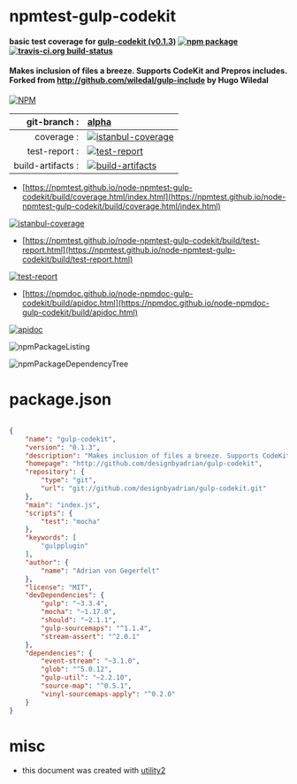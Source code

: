 # npmtest-gulp-codekit

#### basic test coverage for  [gulp-codekit (v0.1.3)](http://github.com/designbyadrian/gulp-codekit)  [![npm package](https://img.shields.io/npm/v/npmtest-gulp-codekit.svg?style=flat-square)](https://www.npmjs.org/package/npmtest-gulp-codekit) [![travis-ci.org build-status](https://api.travis-ci.org/npmtest/node-npmtest-gulp-codekit.svg)](https://travis-ci.org/npmtest/node-npmtest-gulp-codekit)

#### Makes inclusion of files a breeze. Supports CodeKit and Prepros includes. Forked from http://github.com/wiledal/gulp-include by Hugo Wiledal

[![NPM](https://nodei.co/npm/gulp-codekit.png?downloads=true&downloadRank=true&stars=true)](https://www.npmjs.com/package/gulp-codekit)

| git-branch : | [alpha](https://github.com/npmtest/node-npmtest-gulp-codekit/tree/alpha)|
|--:|:--|
| coverage : | [![istanbul-coverage](https://npmtest.github.io/node-npmtest-gulp-codekit/build/coverage.badge.svg)](https://npmtest.github.io/node-npmtest-gulp-codekit/build/coverage.html/index.html)|
| test-report : | [![test-report](https://npmtest.github.io/node-npmtest-gulp-codekit/build/test-report.badge.svg)](https://npmtest.github.io/node-npmtest-gulp-codekit/build/test-report.html)|
| build-artifacts : | [![build-artifacts](https://npmtest.github.io/node-npmtest-gulp-codekit/glyphicons_144_folder_open.png)](https://github.com/npmtest/node-npmtest-gulp-codekit/tree/gh-pages/build)|

- [https://npmtest.github.io/node-npmtest-gulp-codekit/build/coverage.html/index.html](https://npmtest.github.io/node-npmtest-gulp-codekit/build/coverage.html/index.html)

[![istanbul-coverage](https://npmtest.github.io/node-npmtest-gulp-codekit/build/screenCapture.buildCi.browser.%252Ftmp%252Fbuild%252Fcoverage.lib.html.png)](https://npmtest.github.io/node-npmtest-gulp-codekit/build/coverage.html/index.html)

- [https://npmtest.github.io/node-npmtest-gulp-codekit/build/test-report.html](https://npmtest.github.io/node-npmtest-gulp-codekit/build/test-report.html)

[![test-report](https://npmtest.github.io/node-npmtest-gulp-codekit/build/screenCapture.buildCi.browser.%252Ftmp%252Fbuild%252Ftest-report.html.png)](https://npmtest.github.io/node-npmtest-gulp-codekit/build/test-report.html)

- [https://npmdoc.github.io/node-npmdoc-gulp-codekit/build/apidoc.html](https://npmdoc.github.io/node-npmdoc-gulp-codekit/build/apidoc.html)

[![apidoc](https://npmdoc.github.io/node-npmdoc-gulp-codekit/build/screenCapture.buildCi.browser.%252Ftmp%252Fbuild%252Fapidoc.html.png)](https://npmdoc.github.io/node-npmdoc-gulp-codekit/build/apidoc.html)

![npmPackageListing](https://npmtest.github.io/node-npmtest-gulp-codekit/build/screenCapture.npmPackageListing.svg)

![npmPackageDependencyTree](https://npmtest.github.io/node-npmtest-gulp-codekit/build/screenCapture.npmPackageDependencyTree.svg)



# package.json

```json

{
    "name": "gulp-codekit",
    "version": "0.1.3",
    "description": "Makes inclusion of files a breeze. Supports CodeKit and Prepros includes. Forked from http://github.com/wiledal/gulp-include by Hugo Wiledal",
    "homepage": "http://github.com/designbyadrian/gulp-codekit",
    "repository": {
        "type": "git",
        "url": "git://github.com/designbyadrian/gulp-codekit.git"
    },
    "main": "index.js",
    "scripts": {
        "test": "mocha"
    },
    "keywords": [
        "gulpplugin"
    ],
    "author": {
        "name": "Adrian von Gegerfelt"
    },
    "license": "MIT",
    "devDependencies": {
        "gulp": "~3.3.4",
        "mocha": "~1.17.0",
        "should": "~2.1.1",
        "gulp-sourcemaps": "^1.1.4",
        "stream-assert": "^2.0.1"
    },
    "dependencies": {
        "event-stream": "~3.1.0",
        "glob": "^5.0.12",
        "gulp-util": "~2.2.10",
        "source-map": "^0.5.1",
        "vinyl-sourcemaps-apply": "^0.2.0"
    }
}
```



# misc
- this document was created with [utility2](https://github.com/kaizhu256/node-utility2)
